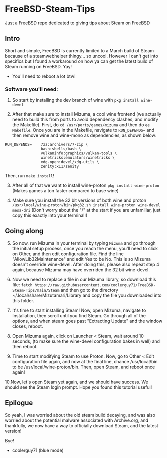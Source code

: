 # FreeBSD-Steam-Tips
Just a FreeBSD repo dedicated to giving tips about Steam on FreeBSD


## Intro
Short and simple, FreeBSD is currently limited to a March build of Steam because of a steamwebhelper thingy... so uncool.
However I can't get into specifics but I found a workaround on how ya can get the latest build of Steam running on FreeBSD. Yay!

* You'll need to reboot a lot btw!

### Software you'll need:

1. So start by installing the dev branch of wine with ```pkg install wine-devel```

2. After that make sure to install Mizuma, a cool wine frontend (we actually need to build this from ports to avoid dependency clashes, and modify the Makefile). First, do ```cd /usr/ports/games/mizuma``` and then do ```ee Makefile```. Once you are in the Makefile, navigate to ```RUN_DEPENDS=``` and then remove wine and wine-mono as dependencies, as shown below:
```
RUN_DEPENDS=    7zz:archivers/7-zip \
                bash:shells/bash \
                vulkaninfo:graphics/vulkan-tools \
                winetricks:emulators/winetricks \
                xdg-open:devel/xdg-utils \
                zenity:x11/zenity
```
Then, run ```make install```!

3. After all of that we want to install wine-proton ```pkg install wine-proton``` (Makes games a ton faster compared to base wine)

4. Make sure you install the 32 bit versions of both wine and proton ```/usr/local/wine-proton/bin/pkg32.sh install wine-proton wine-devel mesa-dri``` (Don't worry about the "/" at the start if you are 
unfamiliar, just copy this exactly into your terminal!)

## Going along

5. So now, run Mizuma in your terminal by typing ```Mizuma``` and go through the initial setup process, once you reach the menu, you'll need to click on Other, and then edit configuration file. Find the line "AllowLib32Maintenance" and edit Yes to be No. This is so Mizuma doesn't override wine-devel. After doing this, please also repeat step 4 again, because Mizuma may have overriden the 32 bit wine-devel.

6. Now we need to replace a file in our Mizuma library, so download this file: ```fetch https://raw.githubusercontent.com/coolerguy71/FreeBSD-Steam-Tips/main/Steam``` and then go to the directory ~/.local/share/Mizutamari/Library and copy the file you downloaded into this folder. 

7. It's time to start installing Steam! Now, open Mizuma, navigate to Installation, then scroll until you find Steam. Go through all of the options, and when steam goes past "Extracting Update" and the window closes, reboot. 

8. Open Mizuma again, click on Launcher < Steam, wait around 10 seconds, (to make sure the wine-devel configuration bakes in well) and then reboot.

9. Time to start modifying Steam to use Proton. Now, go to Other < Edit configuration file again, and now at the final line, chance /usr/local/bin to be /usr/local/wine-proton/bin. Then, open Steam, and reboot once again!

10.Now, let's open Steam yet again, and we should have success. We should see the Steam login prompt. Hope you found this tutorial useful!

## Epilogue

So yeah, I was worried about the old steam build decaying, and was also worried about the potential malware associated with Archive.org, and thankfully, we now have a way to officially download Steam, and the latest version!

Bye!

- coolerguy71 (blue mode)
